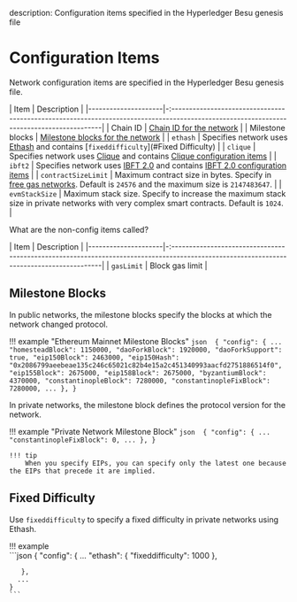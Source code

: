 description: Configuration items specified in the Hyperledger Besu genesis file 
<!--- END of page meta data -->

# Configuration Items

Network configuration items are specified in the Hyperledger Besu genesis file.  
 
| Item                | Description                                                                                                                              |
|---------------------|-:----------------------------------------------------------------------------------------------------------------------------------------|
| Chain ID            | [Chain ID for the network](../Concepts/NetworkID-And-ChainID.md)                                                                                      |
| Milestone blocks    | [Milestone blocks for the network](#milestone-blocks)                                                                                    |
| `ethash`            | Specifies network uses [Ethash](../Concepts/Consensus-Protocols/Overview-Consensus.md) and contains [`fixeddifficulty`](#Fixed Difficulty)         |
| `clique`            | Specifies network uses [Clique](../HowTo/Configure/Consensus-Protocols/Clique.md) and contains [Clique configuration items](../HowTo/Configure/Consensus-Protocols/Clique.md#genesis-file)                              |
| `ibft2`             | Specifies network uses [IBFT 2.0](../HowTo/Configure/Consensus-Protocols/IBFT.md) and contains [IBFT 2.0 configuration items](../HowTo/Configure/Consensus-Protocols/IBFT.md#genesis-file)                            |
| `contractSizeLimit` | Maximum contract size in bytes. Specify in [free gas networks](../HowTo/Configure/FreeGas.md). Default is `24576` and the maximum size is `2147483647`.     |
| `evmStackSize`      | Maximum stack size. Specify to increase the maximum stack size in private networks with very complex smart contracts. Default is `1024`. |


What are the non-config items called? 

| Item                | Description                                                                                                                              |
|---------------------|-:----------------------------------------------------------------------------------------------------------------------------------------|
| `gasLimit`          | Block gas limit                                                                                      |



## Milestone Blocks 

In public networks, the milestone blocks specify the blocks at which the network changed protocol. 

!!! example "Ethereum Mainnet Milestone Blocks"
    ```json 
    {
      "config": {
        ...
        "homesteadBlock": 1150000,
        "daoForkBlock": 1920000,
        "daoForkSupport": true,
        "eip150Block": 2463000,
        "eip150Hash": "0x2086799aeebeae135c246c65021c82b4e15a2c451340993aacfd2751886514f0",
        "eip155Block": 2675000,
        "eip158Block": 2675000,
        "byzantiumBlock": 4370000,
        "constantinopleBlock": 7280000,
        "constantinopleFixBlock": 7280000,
        ...
      },
    }
    ```

In private networks, the milestone block defines the protocol version for the network. 

!!! example "Private Network Milestone Block"
    ```json 
    {
      "config": {
        ...
        "constantinopleFixBlock": 0,
        ...
      },
    }
    ```
    
    !!! tip 
        When you specify EIPs, you can specify only the latest one because the EIPs that precede it are implied.  

## Fixed Difficulty 

Use `fixeddifficulty` to specify a fixed difficulty in private networks using Ethash.  

!!! example  
    ```json
    {
      "config": {
          ...
          "ethash": {
            "fixeddifficulty": 1000
          },
           
       },
      ...
    }
    ```
    